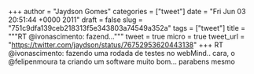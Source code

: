 
+++
author = "Jaydson Gomes"
categories = ["tweet"]
date = "Fri Jun 03 20:51:44 +0000 2011"
draft = false
slug = "751c9dfa139ceb218313f5e343803a74549a352a"
tags = ["tweet"]
title = """RT @ivonascimento: fazend..."""
tweet = true
micro = true
tweet_url = "https://twitter.com/jaydson/status/76752953620443138"
+++
RT @ivonascimento: fazendo uma rodada de testes no webMind.. cara, o @felipenmoura ta criando um software muito bom... parabens mesmo
